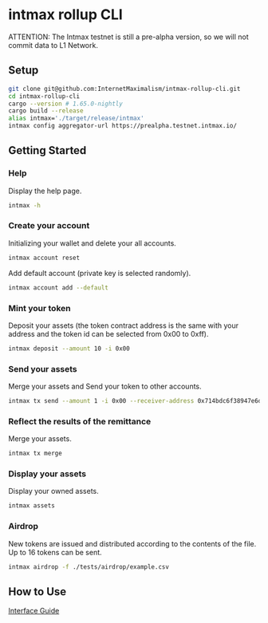 # intmax rollup CLI

ATTENTION: The Intmax testnet is still a pre-alpha version, so we will not commit data to L1 Network.

## Setup

```sh
git clone git@github.com:InternetMaximalism/intmax-rollup-cli.git
cd intmax-rollup-cli
cargo --version # 1.65.0-nightly
cargo build --release
alias intmax='./target/release/intmax'
intmax config aggregator-url https://prealpha.testnet.intmax.io/
```

## Getting Started

### Help

Display the help page.

```sh
intmax -h
```

### Create your account

Initializing your wallet and delete your all accounts.

```sh
intmax account reset
```

Add default account (private key is selected randomly).

```sh
intmax account add --default
```

### Mint your token

Deposit your assets (the token contract address is the same with your address and the token id can be selected from 0x00 to 0xff).

```sh
intmax deposit --amount 10 -i 0x00
```

### Send your assets

Merge your assets and Send your token to other accounts.

```sh
intmax tx send --amount 1 -i 0x00 --receiver-address 0x714bdc6f38947e6da5ee9596c50b2e06e4e01c8885f98cf29d9c2f656eb3b45d
```

### Reflect the results of the remittance

Merge your assets.

```sh
intmax tx merge
```

### Display your assets

Display your owned assets.

```sh
intmax assets
```

### Airdrop

New tokens are issued and distributed according to the contents of the file. Up to 16 tokens can be sent.

```sh
intmax airdrop -f ./tests/airdrop/example.csv
```

## How to Use

[Interface Guide](./docs/interface_guide.md)
